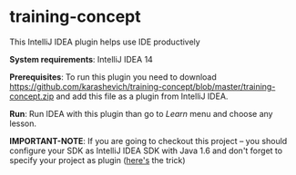 # training-concept
This IntelliJ IDEA plugin helps use IDE productively

**System requirements**: IntelliJ IDEA 14 

**Prerequisites**: To run this plugin you need to download https://github.com/karashevich/training-concept/blob/master/training-concept.zip and add this file as a plugin from IntelliJ IDEA.

**Run**: Run IDEA with this plugin than go to *Learn* menu and choose any lesson. 

**IMPORTANT-NOTE**: If you are going to checkout this project – you should configure your SDK as IntelliJ IDEA SDK with Java 1.6 and don't forget to specify your project as plugin ([here's](http://stackoverflow.com/questions/18278440/how-to-import-and-run-existing-plugins-from-intellij-community-edition-repo) the trick)
